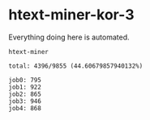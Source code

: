 # htext-miner-kor-3

Everything doing here is automated.

```
htext-miner

total: 4396/9855 (44.60679857940132%)

job0: 795
job1: 922
job2: 865
job3: 946
job4: 868
```